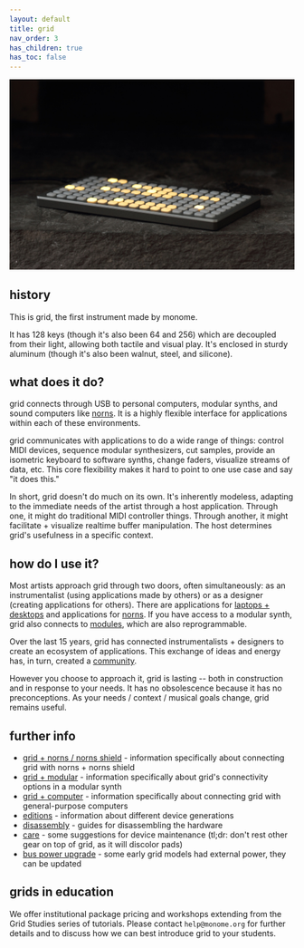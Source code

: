 ```yaml
---
layout: default
title: grid
nav_order: 3
has_children: true
has_toc: false
---
```


![](images/grid-stone-1800.jpg)

## history

This is grid, the first instrument made by monome.

It has 128 keys (though it's also been 64 and 256) which are decoupled from their light, allowing both tactile and visual play. It's enclosed in sturdy aluminum (though it's also been walnut, steel, and silicone).

## what does it do?

grid connects through USB to personal computers, modular synths, and sound computers like [norns](/docs/norns). It is a highly flexible interface for applications within each of these environments.

grid communicates with applications to do a wide range of things: control MIDI devices, sequence modular synthesizers, cut samples, provide an isometric keyboard to software synths, change faders, visualize streams of data, etc. This core flexibility makes it hard to point to one use case and say "it does this."

In short, grid doesn't do much on its own. It's inherently modeless, adapting to the immediate needs of the artist through a host application. Through one, it might do traditional MIDI controller things. Through another, it might facilitate + visualize realtime buffer manipulation. The host determines grid's usefulness in a specific context.

## how do I use it?

Most artists approach grid through two doors, often simultaneously: as an instrumentalist (using applications made by others) or as a designer (creating applications for others). There are applications for [laptops + desktops](/docs/grid/grid-computer/#applications) and applications for [norns](/docs/grid/grid-norns/#applications). If you have access to a modular synth, grid also connects to [modules](grid-modular), which are also reprogrammable.

Over the last 15 years, grid has connected instrumentalists + designers to create an ecosystem of applications. This exchange of ideas and energy has, in turn, created a [community](https://llllllll.co).

However you choose to approach it, grid is lasting -- both in construction and in response to your needs. It has no obsolescence because it has no preconceptions. As your needs / context / musical goals change, grid remains useful.

## further info

- [grid + norns / norns shield](grid-norns) - information specifically about connecting grid with norns + norns shield
- [grid + modular](grid-modular) - information specifically about grid's connectivity options in a modular synth
- [grid + computer](grid-computer) - information specifically about connecting grid with general-purpose computers
- [editions](editions) - information about different device generations
- [disassembly](disassembly) - guides for disassembling the hardware
- [care](care) - some suggestions for device maintenance (tl;dr: don't rest other gear on top of grid, as it will discolor pads)
- [bus power upgrade](buspowerupgrade) - some early grid models had external power, they can be updated

## grids in education

We offer institutional package pricing and workshops extending from the Grid Studies series of tutorials. Please contact `help@monome.org` for further details and to discuss how we can best introduce grid to your students.
